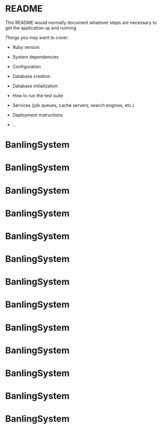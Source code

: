 # README

This README would normally document whatever steps are necessary to get the
application up and running.

Things you may want to cover:

* Ruby version

* System dependencies

* Configuration

* Database creation

* Database initialization

* How to run the test suite

* Services (job queues, cache servers, search engines, etc.)

* Deployment instructions

* ...
# BanlingSystem
# BanlingSystem
# BanlingSystem
# BanlingSystem
# BanlingSystem
# BanlingSystem
# BanlingSystem
# BanlingSystem
# BanlingSystem
# BanlingSystem
# BanlingSystem
# BanlingSystem
# BanlingSystem
